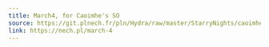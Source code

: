 ```yaml
---
title: March4, for Caoimhe's SO
source: https://git.plnech.fr/pln/Hydra/raw/master/StarryNights/caoimhe.js
link: https://nech.pl/march-4
---
```


